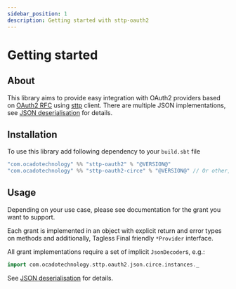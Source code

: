 ```yaml
---
sidebar_position: 1
description: Getting started with sttp-oauth2 
---
```


# Getting started

## About

This library aims to provide easy integration with OAuth2 providers based on [OAuth2 RFC](https://tools.ietf.org/html/rfc6749) using [sttp](https://github.com/softwaremill/sttp) client.
There are multiple JSON implementations, see [JSON deserialisation](json-deserialisation.md) for details.

## Installation

To use this library add following dependency to your `build.sbt` file
```scala
"com.ocadotechnology" %% "sttp-oauth2" % "@VERSION@"
"com.ocadotechnology" %% "sttp-oauth2-circe" % "@VERSION@" // Or other, see JSON support
```
## Usage

Depending on your use case, please see documentation for the grant you want to support.

Each grant is implemented in an object with explicit return and error types on methods and additionally, Tagless Final friendly `*Provider` interface.

All grant implementations require a set of implicit `JsonDecoder`s, e.g.:
```scala
import com.ocadotechnology.sttp.oauth2.json.circe.instances._
```

See [JSON deserialisation](json-deserialisation.md) for details.
